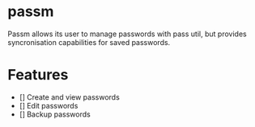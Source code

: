 # passm

Passm allows its user to manage passwords with pass util, but provides syncronisation capabilities for saved passwords.

# Features

- [] Create and view passwords
- [] Edit passwords
- [] Backup passwords
